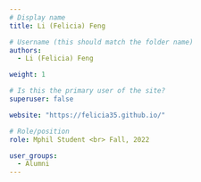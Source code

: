 ```yaml
---
# Display name
title: Li (Felicia) Feng

# Username (this should match the folder name)
authors:
  - Li (Felicia) Feng

weight: 1

# Is this the primary user of the site?
superuser: false

website: "https://felicia35.github.io/"

# Role/position
role: Mphil Student <br> Fall, 2022

user_groups:
  - Alumni
---
```

